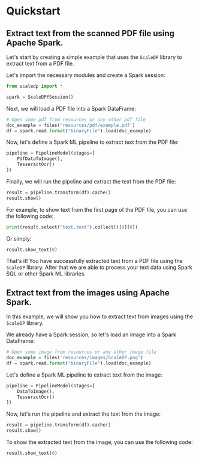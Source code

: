 Quickstart
============

## Extract text from the scanned PDF file using Apache Spark.

Let's start by creating a simple example that uses the `ScaleDP` library to extract text from a PDF file.

Let's import the necessary modules and create a Spark session:

```python
from scaledp import *

spark = ScaleDPfSession()
```

Next, we will load a PDF file into a Spark DataFrame:

```python
# Open some pdf from resources or any other pdf file
doc_example = files('resources/pdf/example.pdf')
df = spark.read.format("binaryFile").load(doc_example)
```

Now, let's define a Spark ML pipeline to extract text from the PDF file:

```python
pipeline = PipelineModel(stages=[
    PdfDataToImage(),
    TesseractOcr()
])
```

Finally, we will run the pipeline and extract the text from the PDF file:

```python
result = pipeline.transform(df).cache()
result.show()
```

For example, to show text from the first page of the PDF file, you can use the following code:

```python
print(result.select("text.text").collect()[0][0])
```

Or simply:

```python
result.show_text(0)
```

That's it! You have successfully extracted text from a PDF file using the `ScaleDP` library.
After that we are able to process your text data using Spark SQL or other Spark ML libraries.

## Extract text from the images using Apache Spark.

In this example, we will show you how to extract text from images using the `ScaleDP` library.

We already have a Spark session, so let's load an image into a Spark DataFrame:

```python
# Open some image from resources or any other image file
doc_example = files('resources/images/ScaleDP.png')
df = spark.read.format("binaryFile").load(doc_example)
```
Let's define a Spark ML pipeline to extract text from the image:

```python
pipeline = PipelineModel(stages=[
    DataToImage(),
    TesseractOcr()
])
```

Now, let's run the pipeline and extract the text from the image:

```python
result = pipeline.transform(df).cache()
result.show()
```

To show the extracted text from the image, you can use the following code:

```python
result.show_text(0)
```
